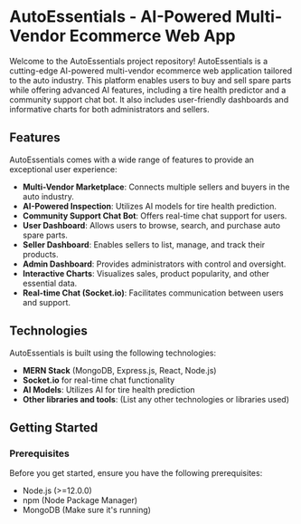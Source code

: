 # AutoEssentials - AI-Powered Multi-Vendor Ecommerce Web App

Welcome to the AutoEssentials project repository! AutoEssentials is a cutting-edge AI-powered multi-vendor ecommerce web application tailored to the auto industry. This platform enables users to buy and sell spare parts while offering advanced AI features, including a tire health predictor and a community support chat bot. It also includes user-friendly dashboards and informative charts for both administrators and sellers.


## Features

AutoEssentials comes with a wide range of features to provide an exceptional user experience:

- **Multi-Vendor Marketplace**: Connects multiple sellers and buyers in the auto industry.
- **AI-Powered Inspection**: Utilizes AI models for tire health prediction.
- **Community Support Chat Bot**: Offers real-time chat support for users.
- **User Dashboard**: Allows users to browse, search, and purchase auto spare parts.
- **Seller Dashboard**: Enables sellers to list, manage, and track their products.
- **Admin Dashboard**: Provides administrators with control and oversight.
- **Interactive Charts**: Visualizes sales, product popularity, and other essential data.
- **Real-time Chat (Socket.io)**: Facilitates communication between users and support.

## Technologies

AutoEssentials is built using the following technologies:

- **MERN Stack** (MongoDB, Express.js, React, Node.js)
- **Socket.io** for real-time chat functionality
- **AI Models**: Utilizes AI for tire health prediction
- **Other libraries and tools**: (List any other technologies or libraries used)

## Getting Started

### Prerequisites

Before you get started, ensure you have the following prerequisites:

- Node.js (>=12.0.0)
- npm (Node Package Manager)
- MongoDB (Make sure it's running)

